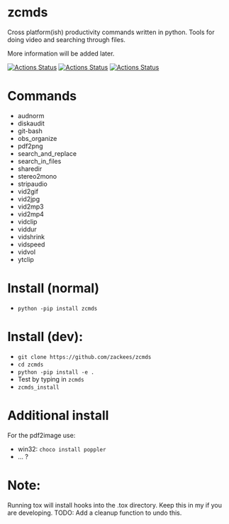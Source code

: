 # zcmds
Cross platform(ish) productivity commands written in python. Tools for doing video and searching through files.

More information will be added later.


[![Actions Status](https://github.com/zackees/zcmds/workflows/MacOS_Tests/badge.svg)](https://github.com/zackees/zcmds/actions/workflows/push_macos.yml)
[![Actions Status](https://github.com/zackees/zcmds/workflows/Win_Tests/badge.svg)](https://github.com/zackees/zcmds/actions/workflows/push_win.yml)
[![Actions Status](https://github.com/zackees/zcmds/workflows/Ubuntu_Tests/badge.svg)](https://github.com/zackees/zcmds/actions/workflows/push_ubuntu.yml)


# Commands

  * audnorm
  * diskaudit
  * git-bash
  * obs_organize
  * pdf2png
  * search_and_replace
  * search_in_files
  * sharedir
  * stereo2mono
  * stripaudio
  * vid2gif
  * vid2jpg
  * vid2mp3
  * vid2mp4
  * vidclip
  * viddur
  * vidshrink
  * vidspeed
  * vidvol
  * ytclip


# Install (normal)
  * `python -pip install zcmds`


# Install (dev):

  * `git clone https://github.com/zackees/zcmds`
  * `cd zcmds`
  * `python -pip install -e .`
  * Test by typing in `zcmds`
  * `zcmds_install`

# Additional install

  For the pdf2image use:
  * win32: `choco install poppler`
  * ... ?

# Note:

Running tox will install hooks into the .tox directory. Keep this in my if you are developing.
TODO: Add a cleanup function to undo this.
